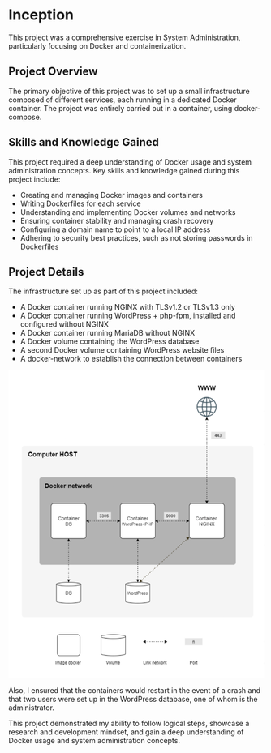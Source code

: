 # Inception

This project was a comprehensive exercise in System Administration, particularly focusing on Docker and containerization.

## Project Overview

The primary objective of this project was to set up a small infrastructure composed of different services, each running in a dedicated Docker container. The project was entirely carried out in a container, using docker-compose.

## Skills and Knowledge Gained

This project required a deep understanding of Docker usage and system administration concepts. Key skills and knowledge gained during this project include:

- Creating and managing Docker images and containers
- Writing Dockerfiles for each service
- Understanding and implementing Docker volumes and networks
- Ensuring container stability and managing crash recovery
- Configuring a domain name to point to a local IP address
- Adhering to security best practices, such as not storing passwords in Dockerfiles

## Project Details

The infrastructure set up as part of this project included:

- A Docker container running NGINX with TLSv1.2 or TLSv1.3 only
- A Docker container running WordPress + php-fpm, installed and configured without NGINX
- A Docker container running MariaDB without NGINX
- A Docker volume containing the WordPress database
- A second Docker volume containing WordPress website files
- A docker-network to establish the connection between containers


<p align="center">
  <img src="./.img/inception.png" alt="Inception" width="600">
</p>

Also, I ensured that the containers would restart in the event of a crash and that two users were set up in the WordPress database, one of whom is the administrator.

This project demonstrated my ability to follow logical steps, showcase a research and development mindset, and gain a deep understanding of Docker usage and system administration concepts.